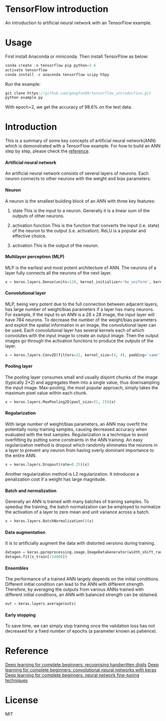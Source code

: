 # TensorFlow introduction
An introduction to artificial neural network with an TensorFlow example.

# Usage
First install Anaconda or miniconda.
Then install TensorFlow as below:
```cpp
conda create -n tensorflow pip python=3.6
activate tensorflow
conda install -c anaconda tensorflow scipy h5py
```

Run the example:
```cpp
git clone https://github.com/gongfan99/tensorflow_introduction.git
python example.py
```
With epoch=2, we get the accuracy of 98.6% on the test data.

# Introduction
This is a summary of some key concepts of artificial neural network(ANN) which is demonstrated with a TensorFlow example. For how to build an ANN step by step, please check the [reference](https://github.com/gongfan99/tensorflow_introduction#reference).

#### Artificial neural network
An artificial neural network consists of several layers of neurons. Each neuron connects to other neurons with the weight and bias parameters.

#### Neuron
A neuron is the smallest building block of an ANN with three key features:
1. state
This is the input to a neuron. Generally it is a linear sum of the outputs of other neurons.

2. activation function
This is the function that converts the input (i.e. state) of the neuron to the output (i.e. activation). ReLU is a popular and effective choice.

3. activation
This is the output of the neuron.

#### Multilayer perceptron (MLP)
MLP is the earliest and most potent architecture of ANN. The neurons of a layer fully connects all the neurons of the next layer.
```python
x = keras.layers.Dense(units=128, kernal_initializer='he_uniform', kernal_regularizer=keras.regularizers.l2(l=0.0001), activation='relu')(x)
```

#### Convolutional layer
MLP, being very potent due to the full connection between adjacent layers, has large number of weight/bias parameters if a layer has many neurons. For example, if the input to an ANN is a 28 x 28 image, the input layer will have 784 neurons. To decrease the number of the weight/bias parameters and exploit the spatial information in an image, the convolutional layer can be used. Each convolutional layer has several kernels each of which convolutes with the input image to create an output image. Then the output images go through the activation functions to produce the outputs of the layer.
```python
x = keras.layers.Conv2D(filters=32, kernel_size=(4, 4), padding='same', kernal_initializer='he_uniform', kernal_regularizer=keras.regularizers.l2(l=0.0001), activation='relu')(inpBatchNorm)
```

#### Pooling layer
The pooling layer consumes small and usually disjoint chunks of the image (typically 2×2) and aggregates them into a single value, thus downsampling the input image. Max-pooling, the most popular approach, simply takes the maximum pixel value within each chunk.
```python
x = keras.layers.MaxPooling2D(pool_size=(2, 2))(x)
```

#### Regularization
With large number of weight/bias parameters, an ANN may overfit the potentially noisy training samples, causing decreased accuracy when evaluated with the test samples. Regularization is a technique to avoid overfitting by putting some constraints in the ANN training.
An easy regularization method is dropout which randomly eliminates the neurons in a layer to prevent any neuron from having overly dominant importance to the entire ANN.
```python
x = keras.layers.Dropout(rate=0.25)(x)
```
Another regularization method is L2 regularization. It introduces a penalization cost if a weight has large magnitude.

#### Batch and normalization
Generally an ANN is trained with many batches of training samples. To speedup the training, the batch normalization can be employed to normalize the activation of a layer to zero mean and unit variance across a batch.
```python
x = keras.layers.BatchNormalization()(x)
```

#### Data augmentation
It is to artificially augment the data with distorted versions during training.
```python
datagen = keras.ppreprocessing.image.ImageDataGenerator(width_shift_range=0.1, height_shift_range=0.1)
datagen.fit(x_train[:54000])
```

#### Ensembles
The performance of a trained ANN largely depends on the initial conditions. Different initial condition can lead to the ANN with different strength. Therefore, by averaging the outputs from various ANNs trained with different initial conditions, an ANN with balanced strength can be obtained.
```python
out = keras.layers.average(outs)
```

#### Early stopping
To save time, we can simply stop training once the validation loss has not decreased for a fixed number of epochs (a parameter known as patience).

# Reference
[Deep learning for complete beginners: recognising handwritten digits](https://cambridgespark.com/content/tutorials/deep-learning-for-complete-beginners-recognising-handwritten-digits/index.html)
[Deep learning for complete beginners: convolutional neural networks with keras](https://cambridgespark.com/content/tutorials/convolutional-neural-networks-with-keras/index.html)
[Deep learning for complete beginners: neural network fine-tuning techniques](https://cambridgespark.com/content/tutorials/neural-networks-tuning-techniques/index.html)

# License
MIT